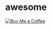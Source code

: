 # awesome

[![Buy Me a Coffee](https://srv-cdn.himpfen.io/badges/buymeacoffee/buymeacoffee-flat.svg)](https://clicksrv.net/d-)

